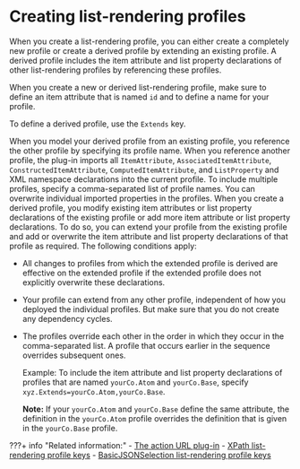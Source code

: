 # Creating list-rendering profiles

When you create a list-rendering profile, you can either create a completely new profile or create a derived profile by extending an existing profile. A derived profile includes the item attribute and list property declarations of other list-rendering profiles by referencing these profiles.

When you create a new or derived list-rendering profile, make sure to define an item attribute that is named `id` and to define a name for your profile.

To define a derived profile, use the `Extends` key.

When you model your derived profile from an existing profile, you reference the other profile by specifying its profile name. When you reference another profile, the plug-in imports all `ItemAttribute`, `AssociatedItemAttribute`, `ConstructedItemAttribute`, `ComputedItemAttribute`, and `ListProperty` and XML namespace declarations into the current profile. To include multiple profiles, specify a comma-separated list of profile names. You can overwrite individual imported properties in the profiles. When you create a derived profile, you modify existing item attributes or list property declarations of the existing profile or add more item attribute or list property declarations. To do so, you can extend your profile from the existing profile and add or overwrite the item attribute and list property declarations of that profile as required. The following conditions apply:

-   All changes to profiles from which the extended profile is derived are effective on the extended profile if the extended profile does not explicitly overwrite these declarations.
-   Your profile can extend from any other profile, independent of how you deployed the individual profiles. But make sure that you do not create any dependency cycles.
-   The profiles override each other in the order in which they occur in the comma-separated list. A profile that occurs earlier in the sequence overrides subsequent ones.

    Example: To include the item attribute and list property declarations of profiles that are named `yourCo.Atom` and `yourCo.Base`, specify `xyz.Extends=yourCo.Atom,yourCo.Base`.

    **Note:** If your `yourCo.Atom` and `yourCo.Base` define the same attribute, the definition in the `yourCo.Atom` profile overrides the definition that is given in the `yourCo.Base` profile.



???+ info "Related information:"
    - [The action URL plug-in](../../../manage_content/wcm/wcm_artifacts/tags/creating_web_content_tags/creating_plugin_tag/portlet_plugins/plrf_rendr_plugin_actionurl.md)
    - [XPath list-rendering profile keys](../integrating_remote_xml_data/syntax_xpath_based_list_rendering_profiles/plrf_lr_profl_keys.md)
    - [BasicJSONSelection list-rendering profile keys](../integrating_remote_json_data/syntax_basicjsonselection_based_list_rendering_profiles/plrf_lr_profl_keys_json.md)

